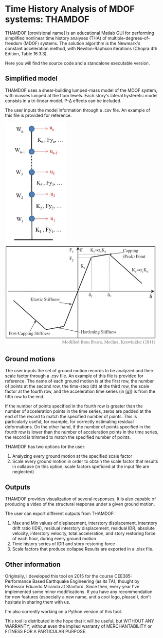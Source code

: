 # Time History Analysis of MDOF systems: THAMDOF

THAMDOF [provisional name] is an educational Matlab GUI for performing simplified nonlinear time history analyses (THA) of multiple-degrees-of-freedom (MDOF) systems. The solution algorithm is the Newmark's constant acceleration method, with Newton-Raphson iterations (Chopra 4th Edition, Table 16.3.3).

Here you will find the source code and a standalone executable version.

## Simplified model

THAMDOF uses a shear-building lumped-mass model of the MDOF system, with masses lumped at the floor levels. Each story's lateral hysteretic model consists in a tri-linear model. P-Δ effects can be included.

The user inputs the model information through a .csv file. An example of this file is provided for reference.

<img src="Figures/BldgModel.JPG" width="200" title="Shear-building lumped-mass model"/> <img src="Figures/HystModel.JPG" width="500" title="Hysteretic model"/> 

## Ground motions

The user inputs the set of ground motion records to be analyzed and their scale factor through a .csv file. An example of this file is provided for reference. The name of each ground motion is at the first row, the number of points at the second row, the time-step (dt) at the third row, the scale factor at the fourth row, and the acceleration time series (in [g]) is from the fifth row to the end.

If the number of points specified in the fourth row is greater than the number of acceleration points in the time series, zeros are padded at the end of the record to match the specified number of points. This is particularly useful, for example, for correctly estimating residual deformations. On the other hand, if the number of points specified in the fourth row is lower than the number of acceleration points in the time series, the record is trimmed to match the specified number of points.

THAMDOF has two options for the user:
1. Analyzing every ground motion at the specified scale factor
2. Scale every ground motion in order to obtain the scale factor that results in collapse (in this option, scale factors speficied at the input file are neglected)

## Outputs

THAMDOF provides visualization of several responses. It is also capable of producing a video of the structural response under a given ground motion.

The user can export different outputs from THAMDOF:
1. Max and Min values of displacement, interstory displacement, interstory drift ratio (IDR), residual interstory displacement, residual IDR, absolute velocity, interstory velocity, total acceleration, and story restoring force of each floor, during every ground motion
2. Time history series of IDR and story restoring force 
3. Scale factors that produce collapse
Results are exported in a .xlsx file.

## Other information

Originally, I developed this tool on 2015 for the course CEE385-Performance Based Earthquake Engineering (as its TA), thought by Professor Eduardo Miranda at Stanford. Since then, every year I've implemented some minor modifications. If you have any recommendation for new features (especially a new name, and a cool logo, please!), don't hesitate in sharing them with us. 

I'm also currently working on a Python version of this tool.

This tool is distributed in the hope that it will be useful, but WITHOUT ANY WARRANTY; without even the implied warranty of MERCHANTABILITY or FITNESS FOR A PARTICULAR PURPOSE.
